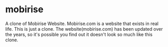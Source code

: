 # mobirise
A clone of Mobirise Website.
Mobirise.com is a website that exists in real life. This is just a clone.
The website(mobirise.com) has been updated over the years, so it's possible you find out it doesn't look so much like this clone.
